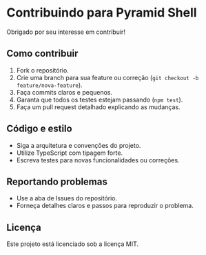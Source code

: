 # Contribuindo para Pyramid Shell

Obrigado por seu interesse em contribuir!

## Como contribuir

1. Fork o repositório.
2. Crie uma branch para sua feature ou correção (`git checkout -b feature/nova-feature`).
3. Faça commits claros e pequenos.
4. Garanta que todos os testes estejam passando (`npm test`).
5. Faça um pull request detalhado explicando as mudanças.

## Código e estilo

- Siga a arquitetura e convenções do projeto.
- Utilize TypeScript com tipagem forte.
- Escreva testes para novas funcionalidades ou correções.

## Reportando problemas

- Use a aba de Issues do repositório.
- Forneça detalhes claros e passos para reproduzir o problema.

## Licença

Este projeto está licenciado sob a licença MIT.
